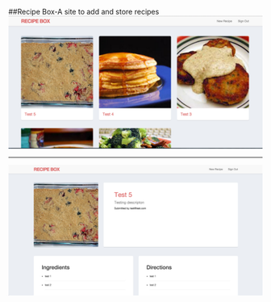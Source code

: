 ##Recipe Box-A site to add and store recipes
![](screenshot_two.png?raw=true)

--------------------------------------------

![](screenshot_one.png?raw=true)


